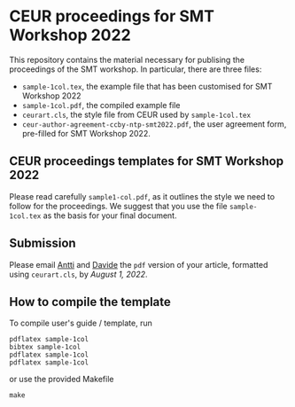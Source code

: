 # CEUR proceedings for SMT Workshop 2022

This repository contains the material necessary for publising the
proceedings of the SMT workshop.  In particular, there are three files:
 - `sample-1col.tex`, the example file that has been customised for SMT
   Workshop 2022
 - `sample-1col.pdf`, the compiled example file
 - `ceurart.cls`, the style file from CEUR used by `sample-1col.tex`
 - `ceur-author-agreement-ccby-ntp-smt2022.pdf`, the user agreement
   form, pre-filled for SMT Workshop 2022.

## CEUR proceedings templates for SMT Workshop 2022

Please read carefully `sample1-col.pdf`, as it outlines the style we
need to follow for the proceedings.  We suggest that you use the file
`sample-1col.tex` as the basis for your final document.

## Submission

Please email [Antti](antti.hyvaerinen@usi.ch) and
[Davide](david.deharbe@clearsy.com) the `pdf` version of your article,
formatted using `ceurart.cls`, by *August 1, 2022*.

## How to compile the template

To compile user's guide / template, run

```
pdflatex sample-1col
bibtex sample-1col
pdflatex sample-1col
pdflatex sample-1col
```

or use the provided Makefile

```
make
```

